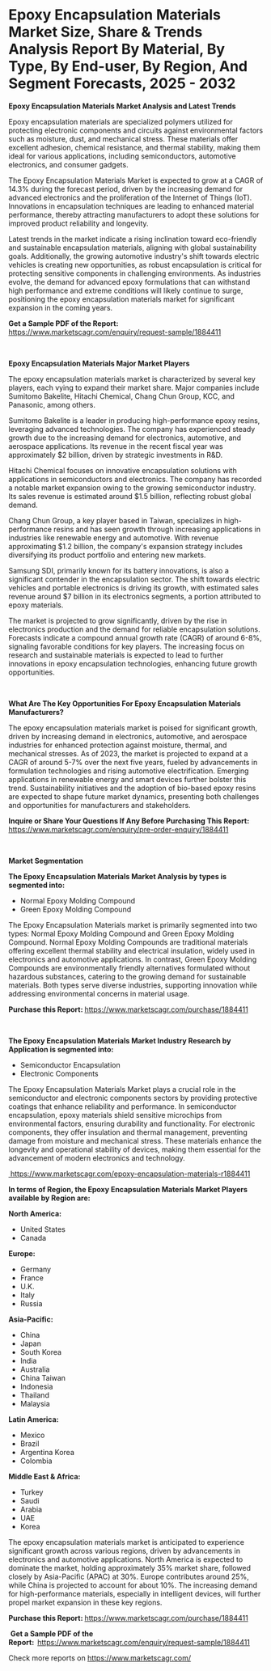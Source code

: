 <p><h1>Epoxy Encapsulation Materials Market Size, Share & Trends Analysis Report By Material, By Type, By End-user, By Region, And Segment Forecasts, 2025 - 2032</h1></p><p><strong>Epoxy Encapsulation Materials Market Analysis and Latest Trends</strong></p>
<p><p>Epoxy encapsulation materials are specialized polymers utilized for protecting electronic components and circuits against environmental factors such as moisture, dust, and mechanical stress. These materials offer excellent adhesion, chemical resistance, and thermal stability, making them ideal for various applications, including semiconductors, automotive electronics, and consumer gadgets.</p><p>The Epoxy Encapsulation Materials Market is expected to grow at a CAGR of 14.3% during the forecast period, driven by the increasing demand for advanced electronics and the proliferation of the Internet of Things (IoT). Innovations in encapsulation techniques are leading to enhanced material performance, thereby attracting manufacturers to adopt these solutions for improved product reliability and longevity.</p><p>Latest trends in the market indicate a rising inclination toward eco-friendly and sustainable encapsulation materials, aligning with global sustainability goals. Additionally, the growing automotive industry's shift towards electric vehicles is creating new opportunities, as robust encapsulation is critical for protecting sensitive components in challenging environments. As industries evolve, the demand for advanced epoxy formulations that can withstand high performance and extreme conditions will likely continue to surge, positioning the epoxy encapsulation materials market for significant expansion in the coming years.</p></p>
<p><strong>Get a Sample PDF of the Report:&nbsp;</strong> <a href="https://www.marketscagr.com/enquiry/request-sample/1884411?utm_campaign=3192&utm_medium=2&utm_source=Github&utm_content=ia&utm_term=03042025&utm_id=epoxy-encapsulation-materials">https://www.marketscagr.com/enquiry/request-sample/1884411</a></p>
<p>&nbsp;</p>
<p><strong>Epoxy Encapsulation Materials Major Market Players</strong></p>
<p><p>The epoxy encapsulation materials market is characterized by several key players, each vying to expand their market share. Major companies include Sumitomo Bakelite, Hitachi Chemical, Chang Chun Group, KCC, and Panasonic, among others.</p><p>Sumitomo Bakelite is a leader in producing high-performance epoxy resins, leveraging advanced technologies. The company has experienced steady growth due to the increasing demand for electronics, automotive, and aerospace applications. Its revenue in the recent fiscal year was approximately $2 billion, driven by strategic investments in R&D.</p><p>Hitachi Chemical focuses on innovative encapsulation solutions with applications in semiconductors and electronics. The company has recorded a notable market expansion owing to the growing semiconductor industry. Its sales revenue is estimated around $1.5 billion, reflecting robust global demand.</p><p>Chang Chun Group, a key player based in Taiwan, specializes in high-performance resins and has seen growth through increasing applications in industries like renewable energy and automotive. With revenue approximating $1.2 billion, the company's expansion strategy includes diversifying its product portfolio and entering new markets.</p><p>Samsung SDI, primarily known for its battery innovations, is also a significant contender in the encapsulation sector. The shift towards electric vehicles and portable electronics is driving its growth, with estimated sales revenue around $7 billion in its electronics segments, a portion attributed to epoxy materials.</p><p>The market is projected to grow significantly, driven by the rise in electronics production and the demand for reliable encapsulation solutions. Forecasts indicate a compound annual growth rate (CAGR) of around 6-8%, signaling favorable conditions for key players. The increasing focus on research and sustainable materials is expected to lead to further innovations in epoxy encapsulation technologies, enhancing future growth opportunities.</p></p>
<p>&nbsp;</p>
<p><strong>What Are The Key Opportunities For Epoxy Encapsulation Materials Manufacturers?</strong></p>
<p><p>The epoxy encapsulation materials market is poised for significant growth, driven by increasing demand in electronics, automotive, and aerospace industries for enhanced protection against moisture, thermal, and mechanical stresses. As of 2023, the market is projected to expand at a CAGR of around 5-7% over the next five years, fueled by advancements in formulation technologies and rising automotive electrification. Emerging applications in renewable energy and smart devices further bolster this trend. Sustainability initiatives and the adoption of bio-based epoxy resins are expected to shape future market dynamics, presenting both challenges and opportunities for manufacturers and stakeholders.</p></p>
<p><strong>Inquire or Share Your Questions If Any Before Purchasing This Report:</strong> <a href="https://www.marketscagr.com/enquiry/pre-order-enquiry/1884411?utm_campaign=3192&utm_medium=2&utm_source=Github&utm_content=ia&utm_term=03042025&utm_id=epoxy-encapsulation-materials">https://www.marketscagr.com/enquiry/pre-order-enquiry/1884411</a></p>
<p>&nbsp;</p>
<p><strong>Market Segmentation</strong></p>
<p><strong>The Epoxy Encapsulation Materials Market Analysis by types is segmented into:</strong></p>
<p><ul><li>Normal Epoxy Molding Compound</li><li>Green Epoxy Molding Compound</li></ul></p>
<p><p>The Epoxy Encapsulation Materials market is primarily segmented into two types: Normal Epoxy Molding Compound and Green Epoxy Molding Compound. Normal Epoxy Molding Compounds are traditional materials offering excellent thermal stability and electrical insulation, widely used in electronics and automotive applications. In contrast, Green Epoxy Molding Compounds are environmentally friendly alternatives formulated without hazardous substances, catering to the growing demand for sustainable materials. Both types serve diverse industries, supporting innovation while addressing environmental concerns in material usage.</p></p>
<p><strong>Purchase this Report:&nbsp;</strong><a href="https://www.marketscagr.com/purchase/1884411?utm_campaign=3192&utm_medium=2&utm_source=Github&utm_content=ia&utm_term=03042025&utm_id=epoxy-encapsulation-materials">https://www.marketscagr.com/purchase/1884411</a></p>
<p>&nbsp;</p>
<p><strong>The Epoxy Encapsulation Materials Market Industry Research by Application is segmented into:</strong></p>
<p><ul><li>Semiconductor Encapsulation</li><li>Electronic Components</li></ul></p>
<p><p>The Epoxy Encapsulation Materials Market plays a crucial role in the semiconductor and electronic components sectors by providing protective coatings that enhance reliability and performance. In semiconductor encapsulation, epoxy materials shield sensitive microchips from environmental factors, ensuring durability and functionality. For electronic components, they offer insulation and thermal management, preventing damage from moisture and mechanical stress. These materials enhance the longevity and operational stability of devices, making them essential for the advancement of modern electronics and technology.</p></p>
<p><a href="https://www.marketscagr.com/epoxy-encapsulation-materials-r1884411?utm_campaign=3192&utm_medium=2&utm_source=Github&utm_content=ia&utm_term=03042025&utm_id=epoxy-encapsulation-materials">&nbsp;https://www.marketscagr.com/epoxy-encapsulation-materials-r1884411</a></p>
<p><strong>In terms of Region, the Epoxy Encapsulation Materials Market Players available by Region are:</strong></p>
<p>
    <p> <strong> North America: </strong>
        <ul>
            <li>United States</li>
            <li>Canada</li>
        </ul>
        </p> 
    <p> <strong> Europe: </strong>
        <ul>
            <li>Germany</li>
            <li>France</li>
            <li>U.K.</li>
            <li>Italy</li>
            <li>Russia</li>
        </ul>
        </p> 
    <p> <strong> Asia-Pacific: </strong>
        <ul>
            <li>China</li>
            <li>Japan</li>
            <li>South Korea</li>
            <li>India</li>
            <li>Australia</li>
            <li>China Taiwan</li>
            <li>Indonesia</li>
            <li>Thailand</li>
            <li>Malaysia</li>
        </ul>
        </p> 
    <p> <strong> Latin America: </strong>
        <ul>
            <li>Mexico</li>
            <li>Brazil</li>
            <li>Argentina Korea</li>
            <li>Colombia</li>
        </ul>
        </p> 
    <p> <strong> Middle East & Africa: </strong>
        <ul>
            <li>Turkey</li>
            <li>Saudi</li>
            <li>Arabia</li>
            <li>UAE</li>
            <li>Korea</li>
        </ul>
    </p>
    </p>
<p><p>The epoxy encapsulation materials market is anticipated to experience significant growth across various regions, driven by advancements in electronics and automotive applications. North America is expected to dominate the market, holding approximately 35% market share, followed closely by Asia-Pacific (APAC) at 30%. Europe contributes around 25%, while China is projected to account for about 10%. The increasing demand for high-performance materials, especially in intelligent devices, will further propel market expansion in these key regions.</p></p>
<p><strong>Purchase this Report: </strong><a href="https://www.marketscagr.com/purchase/1884411?utm_campaign=3192&utm_medium=2&utm_source=Github&utm_content=ia&utm_term=03042025&utm_id=epoxy-encapsulation-materials">https://www.marketscagr.com/purchase/1884411</a></p>
<p>&nbsp;<strong>Get a Sample PDF of the Report:&nbsp;&nbsp;</strong><a href="https://www.marketscagr.com/enquiry/request-sample/1884411?utm_campaign=3192&utm_medium=2&utm_source=Github&utm_content=ia&utm_term=03042025&utm_id=epoxy-encapsulation-materials">https://www.marketscagr.com/enquiry/request-sample/1884411</a></p>
<p><strong></strong></p>
<p>Check more reports on <a href="https://www.marketscagr.com/?utm_campaign=3192&utm_medium=2&utm_source=Github&utm_content=ia&utm_term=03042025&utm_id=epoxy-encapsulation-materials">https://www.marketscagr.com/</a></p>
